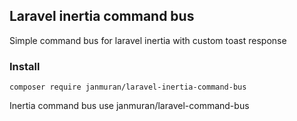 ## Laravel inertia command bus

Simple command bus for laravel inertia with custom toast response

### Install

`composer require janmuran/laravel-inertia-command-bus`

Inertia command bus use janmuran/laravel-command-bus


 